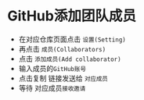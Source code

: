 # GitHub添加团队成员
* 在对应仓库页面点击 `设置(Setting)`
* 再点击 `成员(Collaborators)`
* 点击 `添加成员(Add collaborator)`
* 输入成员的`GitHub账号`
* 点击复制 链接发送给 `对应成员`
* 等待 对应成员`接收邀请`